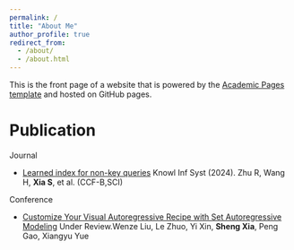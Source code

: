 ```yaml
---
permalink: /
title: "About Me"
author_profile: true
redirect_from: 
  - /about/
  - /about.html
---
```


This is the front page of a website that is powered by the [Academic Pages template](https://github.com/academicpages/academicpages.github.io) and hosted on GitHub pages.


Publication
============
Journal
+ [Learned index for non-key queries](https://link.springer.com/article/10.1007/s10115-024-02233-0)  Knowl Inf Syst (2024). Zhu R, Wang H, **Xia S**, et al. (CCF-B,SCI)

Conference
+ [Customize Your Visual Autoregressive Recipe with Set Autoregressive Modeling](https://arxiv.org/abs/2410.10511) Under Review.Wenze Liu, Le Zhuo, Yi Xin, **Sheng Xia**, Peng Gao, Xiangyu Yue
















